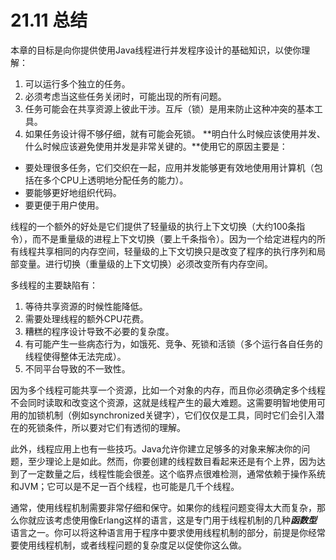 # 21.11 总结
本章的目标是向你提供使用Java线程进行并发程序设计的基础知识，以使你理解：
1. 可以运行多个独立的任务。
2. 必须考虑当这些任务关闭时，可能出现的所有问题。
3. 任务可能会在共享资源上彼此干涉。互斥（锁）是用来防止这种冲突的基本工具。
4. 如果任务设计得不够仔细，就有可能会死锁。
**明白什么时候应该使用并发、什么时候应该避免使用并发是非常关键的。**使用它的原因主要是：
- 要处理很多任务，它们交织在一起，应用并发能够更有效地使用用计算机（包括在多个CPU上透明地分配任务的能力）。
- 要能够更好地组织代码。
- 要更便于用户使用。

线程的一个额外的好处是它们提供了轻量级的执行上下文切换（大约100条指令），而不是重量级的进程上下文切换（要上千条指令）。因为一个给定进程内的所有线程共享相同的内存空间，轻量级的上下文切换只是改变了程序的执行序列和局部变量。进行切换（重量级的上下文切换）必须改变所有内存空间。

多线程的主要缺陷有：
1. 等待共享资源的时候性能降低。
2. 需要处理线程的额外CPU花费。
3. 糟糕的程序设计导致不必要的复杂度。
4. 有可能产生一些病态行为，如饿死、竞争、死锁和活锁（多个运行各自任务的线程使得整体无法完成）。
5. 不同平台导致的不一致性。

因为多个线程可能共享一个资源，比如一个对象的内存，而且你必须确定多个线程不会同时读取和改变这个资源，这就是线程产生的最大难题。这需要明智地使用可用的加锁机制（例如synchronized关键字），它们仅仅是工具，同时它们会引入潜在的死锁条件，所以要对它们有透彻的理解。

此外，线程应用上也有一些技巧。Java允许你建立足够多的对象来解决你的问题，至少理论上是如此。然而，你要创建的线程数目看起来还是有个上界，因为达到了一定数量之后，线程性能会很差。这个临界点很难检测，通常依赖于操作系统和JVM；它可以是不足一百个线程，也可能是几千个线程。

通常，使用线程机制需要非常仔细和保守。如果你的线程问题变得太大而复杂，那么你就应该考虑使用像Erlang这样的语言，这是专门用于线程机制的几种***函数型*** 语言之一。你可以将这种语言用于程序中要求使用线程机制的部分，前提是你经常要使用线程机制，或者线程问题的复杂度足以促使你这么做。